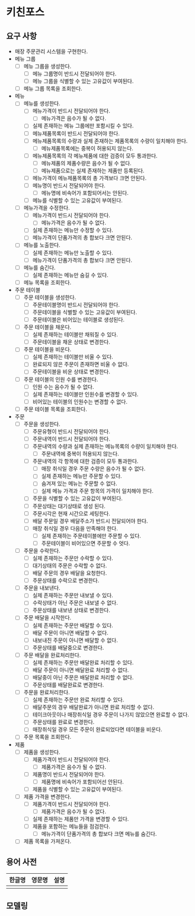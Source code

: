# 키친포스

## 요구 사항

- 매장 주문관리 시스템을 구현한다.
- 메뉴 그룹
    - [ ] 메뉴 그룹을 생성한다.
        - [ ] 메뉴 그룹명이 반드시 전달되어야 한다.
        - [ ] 메뉴 그룹을 식별할 수 있는 고유값이 부여된다.
    - [ ] 메뉴 그룹 목록을 조회한다.
- 메뉴
    - [ ] 메뉴를 생성한다.
        - [ ] 메뉴가격이 반드시 전달되어야 한다.
            - [ ] 메뉴가격은 음수가 될 수 없다.
        - [ ] 실제 존재하는 메뉴 그룹에만 포함시킬 수 있다.
        - [ ] 메뉴제품목록이 반드시 전달되어야 한다.
        - [ ] 메뉴제품목록의 수량과 실제 존재하는 제품목록의 수량이 일치해야 한다.
            - [ ] 메뉴제품목록에는 중복이 허용되지 않는다.
        - [ ] 메뉴제품목록의 각 메뉴제품에 대한 검증이 모두 통과한다.
            - [ ] 메뉴제품의 제품수량은 음수가 될 수 없다.
            - [ ] 메뉴제품으로는 실제 존재하는 제품만 등록된다.
        - [ ] 메뉴가격이 메뉴제품목록의 총 가격보다 크면 안된다.
        - [ ] 메뉴명이 반드시 전달되어야 한다.
            - [ ] 메뉴명에 비속어가 포함되어서는 안된다.
        - [ ] 메뉴를 식별할 수 있는 고유값이 부여된다.
    - [ ] 메뉴가격을 수정한다.
        - [ ] 메뉴가격이 반드시 전달되어야 한다.
            - [ ] 메뉴가격은 음수가 될 수 없다.
        - [ ] 실제 존재하는 메뉴만 수정할 수 있다.
        - [ ] 메뉴가격이 단품가격의 총 합보다 크면 안된다.
    - [ ] 메뉴를 노출한다.
        - [ ] 실제 존재하는 메뉴만 노출할 수 있다.
        - [ ] 메뉴가격이 단품가격의 총 합보다 크면 안된다.
    - [ ] 메뉴를 숨긴다.
        - [ ] 실제 존재하는 메뉴만 숨길 수 있다.
    - [ ] 메뉴 목록을 조회한다.
- 주문 테이블
    - [ ] 주문 테이블을 생성한다.
        - [ ] 주문테이블명이 반드시 전달되어야 한다.
        - [ ] 주문테이블을 식별할 수 있는 고유값이 부여된다.
        - [ ] 주문테이블은 비어있는 테이블로 생성된다.
    - [ ] 주문 테이블을 채운다.
        - [ ] 실제 존재하는 테이블만 채워질 수 있다.
        - [ ] 주문테이블을 채운 상태로 변경한다.
    - [ ] 주문 테이블을 비운다.
        - [ ] 실제 존재하는 테이블만 비울 수 있다.
        - [ ] 완료되지 않은 주문이 존재하면 비울 수 없다.
        - [ ] 주문테이블을 비운 상태로 변경한다.
    - [ ] 주문 테이블의 인원 수를 변경한다.
        - [ ] 인원 수는 음수가 될 수 없다.
        - [ ] 실제 존재하는 테이블만 인원수를 변경할 수 있다.
        - [ ] 비어있는 테이블의 인원수는 변경할 수 없다.
    - [ ] 주문 테이블 목록을 조회한다.
- 주문
    - [ ] 주문을 생성한다.
        - [ ] 주문유형이 반드시 전달되어야 한다.
        - [ ] 주문내역이 반드시 전달되어야 한다.
        - [ ] 주문내역의 수량과 실제 존재하는 메뉴목록의 수량이 일치해야 한다.
            - [ ] 주문내역에 중복이 허용되지 않는다.
        - [ ] 주문내역의 각 항목에 대한 검증이 모두 통과한다.
            - [ ] 매장 취식일 경우 주문 수량은 음수가 될 수 없다.
            - [ ] 실제 존재하는 메뉴만 주문할 수 있다.
            - [ ] 숨겨져 있는 메뉴는 주문할 수 없다.
            - [ ] 실제 메뉴 가격과 주문 항목의 가격이 일치해야 한다.
        - [ ] 주문을 식별할 수 있는 고유값이 부여된다.
        - [ ] 주문상태는 대기상태로 생성 된다.
        - [ ] 주문시각은 현재 시간으로 세팅한다.
        - [ ] 배달 주문일 경우 배달주소가 반드시 전달되어야 한다.
        - [ ] 매장 취식일 경우 다음을 만족해야 한다.
            - [ ] 실제 존재하는 주문테이블에만 주문할 수 있다.
            - [ ] 주문테이블이 비어있으면 주문할 수 엇다.
    - [ ] 주문을 수락한다.
        - [ ] 실제 존재하는 주문만 수락할 수 있다.
        - [ ] 대기상태의 주문은 수락할 수 없다.
        - [ ] 배달 주문의 경우 배달을 요청한다.
        - [ ] 주문상태를 수락으로 변경한다.
    - [ ] 주문을 내보낸다.
        - [ ] 실제 존재하는 주문만 내보낼 수 있다.
        - [ ] 수락상태가 아닌 주문은 내보낼 수 없다.
        - [ ] 주문상태를 내보낸 상태로 변경한다.
    - [ ] 주문 배달을 시작한다.
        - [ ] 실제 존재하는 주문만 배달할 수 있다.
        - [ ] 배달 주문이 아니면 배달할 수 없다.
        - [ ] 내보내진 주문이 아니면 배달할 수 없다.
        - [ ] 주문상태를 배달중으로 변경한다.
    - [ ] 주문 배달을 완료처리한다.
        - [ ] 실제 존재하는 주문만 배달완료 처리할 수 있다.
        - [ ] 배달 주문이 아니면 배달완료 처리할 수 없다.
        - [ ] 배달중이 아닌 주문은 배달완료 처리할 수 없다.
        - [ ] 주문상태를 배달완료로 변경한다.
    - [ ] 주문을 완료처리한다.
        - [ ] 실제 존재하는 주문만 완료 처리할 수 있다.
        - [ ] 배달주문의 경우 배달완료가 아니면 완료 처리할 수 없다.
        - [ ] 테이크아웃이나 매장취식일 경우 주문이 나가지 않았으면 완료할 수 없다.
        - [ ] 주문상태를 완료로 변경한다.
        - [ ] 매장취식일 경우 모든 주문이 완료되었다면 테이블을 비운다.
    - [ ] 주문 목록을 조회한다.
- 제품
    - [ ] 제품을 생성한다.
        - [ ] 제품가격이 반드시 전달되어야 한다.
            - [ ] 제품가격은 음수가 될 수 없다.
        - [ ] 제품명이 반드시 전달되어야 한다.
            - [ ] 제품명에 비속어가 포함되어선 안된다.
        - [ ] 제품을 식별할 수 있는 고유값이 부여된다.
    - [ ] 제품 가격을 변경한다.
        - [ ] 제품가격이 반드시 전달되어야 한다.
            - [ ] 제품가격은 음수가 될 수 없다.
        - [ ] 실제 존재하는 제품만 가격을 변경할 수 있다.
        - [ ] 제품을 포함하는 메뉴들을 점검한다.
            - [ ] 메뉴가격이 단품가격의 총 합보다 크면 메뉴를 숨긴다.
    - [ ] 제품 목록을 가져온다.

## 용어 사전

| 한글명 | 영문명 | 설명 |
| --- | --- | --- |
|  |  |  |

## 모델링

